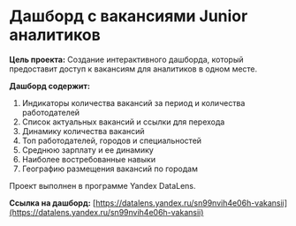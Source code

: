 # Дашборд с вакансиями Junior аналитиков

**Цель проекта:**
Создание интерактивного дашборда, который предоставит доступ к вакансиям для аналитиков в одном месте.

**Дашборд содержит:**
1) Индикаторы количества вакансий за период и количества работодателей
2) Список актуальных вакансий и ссылки для перехода
3) Динамику количества вакансий
4) Топ работодателей, городов и специальностей
5) Среднюю зарплату и ее динамику
6) Наиболее востребованные навыки
7) Географию размещения вакансий по городам

Проект выполнен в программе Yandex DataLens.

**Ссылка на дашборд:** [https://datalens.yandex.ru/sn99nvih4e06h-vakansii](https://datalens.yandex.ru/sn99nvih4e06h-vakansii)

